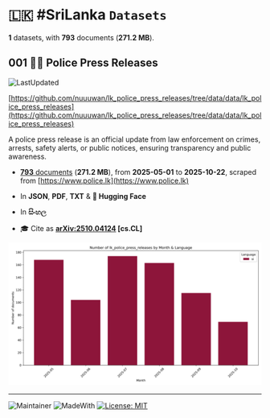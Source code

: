 # 🇱🇰 #SriLanka `Datasets`

**1** datasets, with **793** documents (**271.2 MB**).

## 001 👮‍♂️ Police Press Releases

![LastUpdated](https://img.shields.io/badge/last_updated-2025--10--23_10:21:37-green)

[https://github.com/nuuuwan/lk_police_press_releases/tree/data/data/lk_police_press_releases](https://github.com/nuuuwan/lk_police_press_releases/tree/data/data/lk_police_press_releases)

A police press release is an official update from law enforcement on crimes, arrests, safety alerts, or public notices, ensuring transparency and public awareness.

- [**793** documents](https://github.com/nuuuwan/lk_police_press_releases/tree/data/data/lk_police_press_releases) (**271.2 MB**), from **2025-05-01** to **2025-10-22**, scraped from [https://www.police.lk](https://www.police.lk)

- In **JSON**, **PDF**, **TXT** & **🤗 Hugging Face**

- In **සිංහල**

- 🎓 Cite as **[arXiv:2510.04124](https://arxiv.org/abs/2510.04124) [cs.CL]**

![Chart](https://raw.githubusercontent.com/nuuuwan/lk_police_press_releases/refs/heads/data/data/lk_police_press_releases/docs_by_month_and_lang.png)

---

![Maintainer](https://img.shields.io/badge/maintainer-nuuuwan-red)
![MadeWith](https://img.shields.io/badge/made_with-python-blue)
[![License: MIT](https://img.shields.io/badge/License-MIT-yellow.svg)](https://opensource.org/licenses/MIT)
